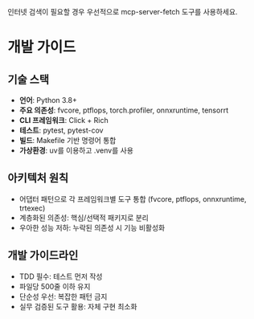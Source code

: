 인터넷 검색이 필요할 경우 우선적으로 mcp-server-fetch 도구를 사용하세요.

# 개발 가이드

## 기술 스택
- **언어**: Python 3.8+
- **주요 의존성**: fvcore, ptflops, torch.profiler, onnxruntime, tensorrt
- **CLI 프레임워크**: Click + Rich
- **테스트**: pytest, pytest-cov
- **빌드**: Makefile 기반 명령어 통합
- **가상환경**: uv를 이용하고 .venv를 사용

## 아키텍처 원칙
- 어댑터 패턴으로 각 프레임워크별 도구 통합 (fvcore, ptflops, onnxruntime, trtexec)
- 계층화된 의존성: 핵심/선택적 패키지로 분리
- 우아한 성능 저하: 누락된 의존성 시 기능 비활성화

## 개발 가이드라인
- TDD 필수: 테스트 먼저 작성
- 파일당 500줄 이하 유지
- 단순성 우선: 복잡한 패턴 금지
- 실무 검증된 도구 활용: 자체 구현 최소화

